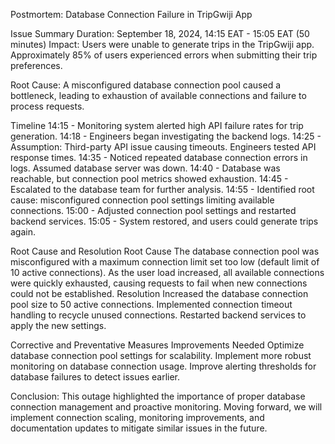 Postmortem: Database Connection Failure in TripGwiji App

Issue Summary
Duration: September 18, 2024, 14:15 EAT - 15:05 EAT (50 minutes)
Impact: Users were unable to generate trips in the TripGwiji app. Approximately 85% of users experienced errors when submitting their trip preferences.

Root Cause: 
A misconfigured database connection pool caused a bottleneck, leading to exhaustion of available connections and failure to process requests.

Timeline
14:15 - Monitoring system alerted high API failure rates for trip generation.
14:18 - Engineers began investigating the backend logs.
14:25 - Assumption: Third-party API issue causing timeouts. Engineers tested API response times.
14:35 - Noticed repeated database connection errors in logs. Assumed database server was down.
14:40 - Database was reachable, but connection pool metrics showed exhaustion.
14:45 - Escalated to the database team for further analysis.
14:55 - Identified root cause: misconfigured connection pool settings limiting available connections.
15:00 - Adjusted connection pool settings and restarted backend services.
15:05 - System restored, and users could generate trips again.

Root Cause and Resolution
Root Cause
The database connection pool was misconfigured with a maximum connection limit set too low (default limit of 10 active connections). As the user load increased, all available connections were quickly exhausted, causing requests to fail when new connections could not be established.
Resolution
Increased the database connection pool size to 50 active connections.
Implemented connection timeout handling to recycle unused connections.
Restarted backend services to apply the new settings.

Corrective and Preventative Measures
Improvements Needed
Optimize database connection pool settings for scalability.
Implement more robust monitoring on database connection usage.
Improve alerting thresholds for database failures to detect issues earlier.

Conclusion: This outage highlighted the importance of proper database connection management and proactive monitoring. Moving forward, we will implement connection scaling, monitoring improvements, and documentation updates to mitigate similar issues in the future.

